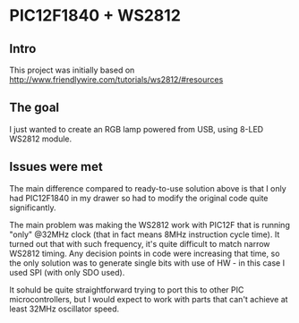 # PIC12F1840 + WS2812

## Intro
This project was initially based on http://www.friendlywire.com/tutorials/ws2812/#resources

## The goal
I just wanted to create an RGB lamp powered from USB, using 8-LED WS2812 module.

## Issues were met
The main difference compared to ready-to-use solution above is that I only had PIC12F1840 in my drawer so had to modify the original code quite significantly.

The main problem was making the WS2812 work with PIC12F that is running "only" @32MHz clock (that in fact means 8MHz instruction cycle time). It turned out that with such frequency, it's quite difficult to match narrow WS2812 timing. Any decision points in code were increasing that time, so the only solution was to generate single bits with use of HW - in this case I used SPI (with only SDO used).

It sohuld be quite straightforward trying to port this to other PIC microcontrollers, but I would expect to work with parts that can't achieve at least 32MHz oscillator speed.
